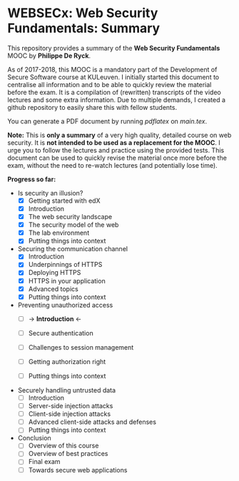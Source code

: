 # WEBSECx: Web Security Fundamentals: Summary
This repository provides a summary of the **Web Security Fundamentals** MOOC by **Philippe De Ryck**.

As of 2017-2018, this MOOC is a mandatory part of the Development of Secure Software course at KULeuven. I initially started this document to centralise all information and to be able to quickly review the material before the exam. It is a compilation of (rewritten) transcripts of the video lectures and some extra information. Due to multiple demands, I created a github repository to easily share this with fellow students.

You can generate a PDF document by running *pdflatex* on *main.tex*.

**Note:** This is **only a summary** of a very high quality, detailed course on web security. It is **not intended to be used as a replacement for the MOOC**. I urge you to follow the lectures and practice using the provided tests. This document can be used to quickly revise the material once more before the exam, without the need to re-watch lectures (and potentially lose time).



**Progress so far:**

* Is security an illusion?
  - [x] Getting started with edX
  - [x] Introduction
  - [x] The web security landscape
  - [x] The security model of the web
  - [x] The lab environment
  - [x] Putting things into context
* Securing the communication channel
  - [x] Introduction
  - [x] Underpinnings of HTTPS
  - [x] Deploying HTTPS
  - [x] HTTPS in your application
  - [x] Advanced topics
  - [x] Putting things into context
* Preventing unauthorized access 
  - [ ] &rarr; **Introduction** &larr;
  - [ ] Secure authentication
  - [ ] Challenges to session management
  - [ ] Getting authorization right
  - [ ] Putting things into context


* Securely handling untrusted data
  - [ ] Introduction
  - [ ] Server-side injection attacks
  - [ ] Client-side injection attacks
  - [ ] Advanced client-side attacks and defenses
  - [ ] Putting things into context
* Conclusion
  - [ ] Overview of this course
  - [ ] Overview of best practices
  - [ ] Final exam
  - [ ] Towards secure web applications